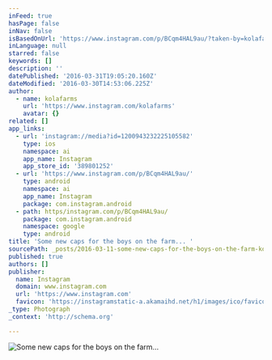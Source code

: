 ```yaml
---
inFeed: true
hasPage: false
inNav: false
isBasedOnUrl: 'https://www.instagram.com/p/BCqm4HAL9au/?taken-by=kolafarms'
inLanguage: null
starred: false
keywords: []
description: ''
datePublished: '2016-03-31T19:05:20.160Z'
dateModified: '2016-03-30T14:53:06.225Z'
author:
  - name: kolafarms
    url: 'https://www.instagram.com/kolafarms'
    avatar: {}
related: []
app_links:
  - url: 'instagram://media?id=1200943232225105582'
    type: ios
    namespace: ai
    app_name: Instagram
    app_store_id: '389801252'
  - url: 'https://www.instagram.com/p/BCqm4HAL9au/'
    type: android
    namespace: ai
    app_name: Instagram
    package: com.instagram.android
  - path: https/instagram.com/p/BCqm4HAL9au/
    package: com.instagram.android
    namespace: google
    type: android
title: 'Some new caps for the boys on the farm... '
sourcePath: _posts/2016-03-11-some-new-caps-for-the-boys-on-the-farm-kolafarms-cannab.md
published: true
authors: []
publisher:
  name: Instagram
  domain: www.instagram.com
  url: 'https://www.instagram.com'
  favicon: 'https://instagramstatic-a.akamaihd.net/h1/images/ico/favicon.ico/7cdab0872b15.ico'
_type: Photograph
_context: 'http://schema.org'

---
```

![Some new caps for the boys on the farm... ](https://s3-us-west-2.amazonaws.com/the-grid-img/p/2b25f5dc0a544b18742d031ca326001d5cc7189d.jpg)